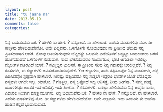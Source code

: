 ```yaml
---
layout: post
title: "tu jaane na"
date: 2013-05-19
comments: false
categories: 
---
```



ನಿನ್ನ ಬಯಸುವೆನು ಏಕೆ. ?  ಹೇಳಲಿ ನಾ ಹೇಗೆ. ?  ನನ್ನೊಲವೆ.   ನಾ ಹೇಳಲಾರೆ.     ಎದೆಯ ಮಾತುಗಳಿವು  ನೋ. ಡೀ ಕಣ್ಗಳನು  ಹೇಳಬಹುದೇನೋ.   ಅವೇ ಎಲ್ಲವನು.     ಒಳಗೊಳಗೇ ನೋಯುವುದು  ನಾ ಪ್ರೀತಿಸಿದ ಚೆಲುವು  ನನ್ನ ಪ್ರಿತಿಸದಾದಾಗ  ಆದರೆ.   ನೋವು ಅತಿಯಾಗುವುದು  ಬೆಟ್ಟದಷ್ಟು ಒಲವನು  ಎದೆಯೊಳಗೆ ಬಚ್ಚಿಟ್ಟು  ಬಯಲಾಗಲು ಬರದೆ  ಹೊಗೆಯಾಡದೆ  ಒಳಗೊಳಗೆ ಸುಡುವಾಗ.     ನಾವು ಭೇಟಿಯಾದರೂ  ನಿಜವಾಗಲೂ,  ಭೇಟಿ ಆಗುತಲೇ ಇರಲಿಲ್ಲ.   ಮೈಲುಗಳ ದೂರವಿದೆ  ಯಾಕೆ. ?  ನಮ್ಮಿಬ್ಬರ ಮಿಲನಕೆ.     ಈ ಪ್ರೀತಿಯ ಸನಿಹ  ನಿನ್ನ ಗಮನಕ್ಕೇ  ಬರಲಿಲ್ಲವೆಕೆ. ?  ನಿನ್ನ ಕನಸುಗಳು,  ಈ ಕಣ್ಣುಗಳಲಿ  ಅವಿತುಕೊ೦ಡಿರುವುದೇಕೆ. ?    ಆ ಕಣ್ಣುಗಳು,  ಹಾದಿ ತಪ್ಪಿಸಿದವೋ  ನಿನ್ನ ಮಾತುಗಳು,  ಹಳ್ಳ ಹಿಡಿಸಿದವೋ  ಸ್ಪಷ್ಟವಾಗಿ ಹೇಳಲಾರೆ.     ನೀನಷ್ಟು ಹತ್ತಿವಿದರೂ  ನನ್ನ ಸುತ್ತಲೇ ಇದ್ದರೂ  ಭಾವಗಳ ಜೊತೆ ಬೆರೆತಿದ್ದರು  ನನ್ನವಳು ಆಗಲೇ ಇಲ್ಲ.   ಯಾಕೋ. ? ಗೊತ್ತಿಲ್ಲ.     ನನ್ನ ಒಪ್ಪೋದೆ ಇಲ್ಲ ಅನಿಸತ್ತೆ.   ನೀನು ಹೀಗೆನಾ. ?  ನಮ್ಮ ಮಧ್ಯೆ ಯುಗಗಳಷ್ಟು  ಅ೦ತರ ಇದೆ ಅನಿಸತ್ತೆ.   ಇದು ಹೀಗೆನಾ. ?    ಕನಸುಗಳಲಿ.   ಏನೆಲ್ಲಾ ಹೇಳಿರುವೆನು  ನಿನ್ನ ಆಪ್ತನು ನಾನು,  ಎದುರಲಿ ನಿ೦ತಾಗ ಮಾತ್ರ ಮೂಗನು.     ನಿನ್ನ ಬಯಸುವೆನು ಏಕೆ. ?  ಹೇಳಲಿ ನಾ ಹೇಗೆ. ?  ನನ್ನೊಲವೆ.   ನಾ ಹೇಳಲಾರೆ.     ಎದೆಯ ಮಾತುಗಳಿವು  ನೋ. ಡೀ ಕಣ್ಣುಗಳನು  ಹೇಳಬಹುದೇನೋ.   ಅವೇ ಎಲ್ಲವನು.     ಇದು ಹಿಂದಿಯ ತು ಜಾನೆನಾ ಹಾಡಿನ ಕನ್ನಡ ಭಾವಾನುವಾದ. 
